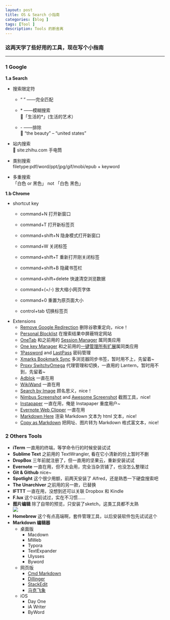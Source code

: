 ```yaml
---
layout: post
title: OS & Search 小指南
categories: [blog ]
tags: [Tool ]
description: Tools 的断舍离
---
```




### 这两天学了些好用的工具，现在写个小指南  
---

### 1 Google   

**1.a Search**  

  + 搜索限定符  
     * “ ” ——完全匹配  
      
     * \* ——模糊搜索  
     🍐「生活的*」(生活的艺术） 
      
     * \- ——排除  
     🍐 “the beauty” – “united states”  
       
  + 站内搜索  
  🍐 site:zhihu.com 手电筒
  
  + 类别搜索  
  filetype:pdf/word/ppt/jpg/gif/mobi/epub + keyword   
  
  + 多重搜索  
  「白色 or 黑色」 not 「白色 黑色」


**1.b Chrome**  
 
  + shortcut key  
     * command+N 打开新窗口  
     
     * command+T 打开新标签页  
     
     * command+shift+N 隐身模式打开新窗口 
      
     * command+W 关闭标签  
      
     * command+shift+T 重新打开刚关闭标签  
      
     * command+shift+B 隐藏书签栏   
     
     * command+shift+delete 快速清空浏览数据   
     
     * command+(+/-) 放大缩小网页字体  
     
     * command+0 重置为原页面大小  
     
     * control+tab 切换标签页
  
  * Extensions  
     * [Remove Google Redirection](https://chrome.google.com/webstore/detail/remove-google-redirection/dnhjklgpiifbofihffldllbcopkinlod) 删除谷歌重定向，nice！  
     * [Personal Blocklist](https://chrome.google.com/webstore/detail/personal-blocklist-by-goo/nolijncfnkgaikbjbdaogikpmpbdcdef?hl=en) 在搜索结果中屏蔽特定网站  
     * [OneTab](https://chrome.google.com/webstore/detail/onetab/chphlpgkkbolifaimnlloiipkdnihall) 和之前用的 [Session Manager](https://chrome.google.com/webstore/detail/session-manager/bbcnbpafconjjigibnhbfmmgdbbkcjfi) 属同类应用
     * [One key Manager](https://chrome.google.com/webstore/detail/%E4%B8%80%E9%94%AE%E7%AE%A1%E7%90%86/kfjmkgngkgpgjdoealkmmajmmhpnffoj) 和之前用的[一键管理所有扩展](https://chrome.google.com/webstore/detail/%E4%B8%80%E9%94%AE%E7%AE%A1%E7%90%86%E6%89%80%E6%9C%89%E6%89%A9%E5%B1%95/niemebbfnfbjfojajlmnbiikmcpjkkja)属同类应用  
     * [1Password](https://chrome.google.com/webstore/detail/1password-password-manage/aomjjhallfgjeglblehebfpbcfeobpgk?hl) and [LastPass](https://chrome.google.com/webstore/detail/lastpass-free-password-ma/hdokiejnpimakedhajhdlcegeplioahd) 密码管理  
     * [Xmarks Bookmark Sync](https://chrome.google.com/webstore/detail/xmarks-bookmark-sync/ajpgkpeckebdhofmmjfgcjjiiejpodla) 多浏览器同步书签，暂时用不上，先留着~  
     * [Proxy SwitchyOmega](https://chrome.google.com/webstore/detail/proxy-switchyomega/padekgcemlokbadohgkifijomclgjgif) 代理管理和切换，一直用的 Lantern，暂时用不到，先留着~  
     * [Adblok](https://chrome.google.com/webstore/detail/adblock-plus/cfhdojbkjhnklbpkdaibdccddilifddb) 一直在用  
     * [WikiWand](https://chrome.google.com/webstore/detail/wikiwand-wikipedia-modern/emffkefkbkpkgpdeeooapgaicgmcbolj) 一直在用  
     * [Search by Image](https://chrome.google.com/webstore/detail/search-by-image-by-google/dajedkncpodkggklbegccjpmnglmnflm) 顾名思义，nice！  
     * [Nimbus Screenshot](https://chrome.google.com/webstore/detail/nimbus-screenshot-and-scr/bpconcjcammlapcogcnnelfmaeghhagj) and [Awesome Screenshot](https://chrome.google.com/webstore/detail/awesome-screenshot-screen/nlipoenfbbikpbjkfpfillcgkoblgpmj?hl=en) 截图工具，nice!  
     * [Instapaper](https://chrome.google.com/webstore/detail/instapaper/ldjkgaaoikpmhmkelcgkgacicjfbofhh) 一直在用，俺是 Instapaper 重度用户~  
     * [Evernote Web Clipper](https://chrome.google.com/webstore/detail/evernote-web-clipper/pioclpoplcdbaefihamjohnefbikjilc) 一直在用  
     * [Markdown Here](https://chrome.google.com/webstore/detail/markdown-here/elifhakcjgalahccnjkneoccemfahfoa) 渲染 Markdown 文本为 html 文本，nice!  
     * [Copy as Markdown](https://chrome.google.com/webstore/detail/copy-as-markdown/fkeaekngjflipcockcnpobkpbbfbhmdn) 把网址、图片转为 Markdown 格式富文本，nice!



### 2 Others Tools

+ **iTerm** 一直用的终端，等学命令行的时候安装试试
+ **Sublime Text** 之前用的 TextWrangler, 看在它小清新的份上暂时不删  
+ **DropBox** 三年前就注册了，但一直用的坚果云，重新安装试试  
+ **Evernote** 一直在用，但不太会用，完全当杂货铺了，也没怎么整理过  
+ **Git & Github** nice~  
+ **Spotlight** 这个很少用额，前两天安装了 Alfred，还是熟悉一下硬盘搜索吧  
+ **The Unarchiver** 之前用的另一款，已替换  
+ **IFTTT** 一直在用，没想到还可以关联 Dropbox 和 Kindle
+ **F.lux** 这个以前试过，实在不习惯......  
+ **图片编辑** 除了自带的预览，只安装了sketch，这类工具都不太熟  
![](http://o7v1v0rr4.bkt.clouddn.com/%E5%9B%BE%E7%89%87%E5%A4%84%E7%90%86%E5%B7%A5%E5%85%B7.png)
+ **Homebrew** 这个有点高端啊，套件管理工具，以后安装软件包先试试这个  
+ **Markdown 编辑器**
  - 桌面版
     * Macdown
     * MWeb  
     * Typora  
     * TextExpander
     * Ulysses  
     * Byword  
  - 网页版
     * [Cmd Markdown](https://www.zybuluo.com/mdeditor)
     * [Dillinger](http://dillinger.io/)
     * [StackEdit](https://stackedit.io/editor#)  
     * [马克飞象](https://maxiang.io/)  
  - iOS
     * Day One  
     * iA Writer
     * ByWord
